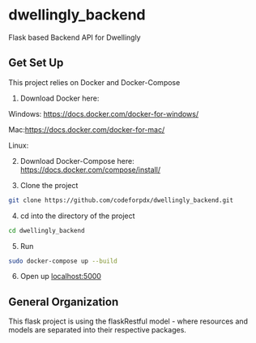 # dwellingly_backend

Flask based Backend API for Dwellingly 

## Get Set Up
This project relies on Docker and Docker-Compose 

1) Download Docker here:

Windows: https://docs.docker.com/docker-for-windows/

Mac:https://docs.docker.com/docker-for-mac/ 

Linux:

2) Download Docker-Compose here:
https://docs.docker.com/compose/install/


3) Clone the project

```bash
git clone https://github.com/codeforpdx/dwellingly_backend.git
```

4) cd into the directory of the project

```bash
cd dwellingly_backend
```

5) Run 

```bash
sudo docker-compose up --build 

```

6) Open up [localhost:5000](http://localhost:5000)

## General Organization

This flask project is using the flaskRestful model - where resources and models are separated into their respective packages. 



